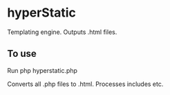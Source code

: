 # hyperStatic 
Templating engine.
Outputs .html files.

## To use

Run php hyperstatic.php

Converts all .php files to .html.
Processes includes etc.
